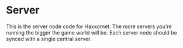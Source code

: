 # Server

This is the server node code for Haxxornet. The more servers you're running the bigger the game world will be. Each server node should be synced with a single central server.
